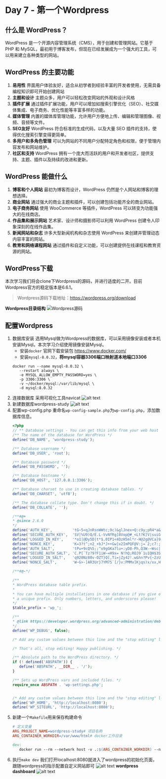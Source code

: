 # Day 7 - 第一个Wordpress

## 什么是 WordPress？
WordPress 是一个开源内容管理系统（CMS），用于创建和管理网站。它基于 PHP 和 MySQL，最初用于博客发布，但现在已经发展成为一个强大的工具，可以用来建立各种类型的网站。

## WordPress 的主要功能
1. **易用性**
界面用户体验友好，适合从初学者到经验丰富的开发者使用，无需具备编程知识即可开始创建网站
2. **主题和设计**
主题众多，用户可以轻松改变网站的外观和设计风格
3. **插件扩展**
通过插件扩展功能，用户可以增加如搜索引擎优化（SEO）、社交媒体集成、电子商务、优化性能等丰富多样的功能。
4. **媒体管理**
内置的媒体库管理功能，允许用户方便地上传、编辑和管理图像、视频、音频等文件。
5. **SEO友好**
WordPress 符合标准的生成代码，以及大量 SEO 插件的支持，使得优化搜索引擎变得更简单。
6. **多用户和多角色管理**
可以为网站的不同用户分配特定角色和权限，便于管理内容发布和网站维护。
7. **社区和支持**
WordPress 拥有一个庞大而活跃的用户和开发者社区，提供支持、主题、插件以及持续的改进和更新。

## WordPress 能做什么
1. **博客和个人网站**
最初为博客而设计，WordPress 仍然是个人网站和博客的理想选择。
2. **商业网站**
通过强大的商业主题和插件，可以创建包括功能齐全的商业网站。
3. **电子商务网站**
使用 WooCommerce 等插件，WordPress 可以转变为功能强大的在线商店。
4. **作品集和展示网站**
艺术家、设计师和摄影师可以利用 WordPress 创建令人印象深刻的在线作品集。
5. **新闻网站和杂志**
许多大型新闻机构和杂志使用 WordPress 来创建并管理动态内容丰富的网站。
6. **教育和网络课程网站**
通过插件和自定义功能，可以创建提供在线课程和教育资源的网站。

## WordPress下载
本次学习我们将会clone下Wordpress的源码，并进行适度的二开。目前Wordpress官方的稳定版本是6.6.1。

> Wordpress源码下载地址：https://wordpress.org/download

**Wordpress目录结构**
![Wordpress源码](./img/image.png)

## 配置Wordpress
1. 数据库安装
   选用Mysql做为Wordpress的数据库，可以采用镜像安装或者本机安装Mysql。本次学习介绍使用镜像安装Mysql。
   - 安装`docker`
   官网下载安装包 https://www.docker.com/
   - 安装`mysql-8.0.32`，**将mysql容器3306端口映射道本地端口3306**
   ```docker
   docker run --name mysql-8.0.32 \
      --restart always \
      -e MYSQL_ALLOW_EMPTY_PASSWORD=yes \
      -p 3306:3306 \
      -v ~/docker/mysql:/var/lib/mysql \
      -d mysql:8.0.32
   ```
2. 连接数据库
   采用可视化工具navicat
   ![alt text](./img/image-1.png)
3. 新建数据库wordpress-study
   ![alt text](./img/image-2.png)
4. 配置wp-config.php
   重命名`wp-config-sample.php`为`wp-config.php`，添加数据库信息。
   ```php
   <?php
   // ** Database settings - You can get this info from your web host ** //
   /** The name of the database for WordPress */
   define('DB_NAME', 'wordpress-study');

   /** Database username */
   define('DB_USER', 'root');

   /** Database password */
   define('DB_PASSWORD', '');

   /** Database hostname */
   define('DB_HOST', '127.0.0.1:3306');

   /** Database charset to use in creating database tables. */
   define('DB_CHARSET', 'utf8');

   /** The database collate type. Don't change this if in doubt. */
   define('DB_COLLATE', '');

   /**#@+
   * @since 2.6.0
   */
   define('AUTH_KEY',         'tG~5<qJnRsnWWtc;9c)&glJnex+Q:c9y;pR4*a&!Jd<C_.+ko7)yH!!?H_yt0`C3');
   define('SECURE_AUTH_KEY',  'SV|%U9)Q/E.L-VvNfRg]8Vop@#_<Lt?K]V|suiGk}(2+cUN|JsKU#>x!F23^VX)b');
   define('LOGGED_IN_KEY',    '*o1|@Dy5D|t*$,0IP1<4DzH5ml*r-H@2g@VCa}9CgmLf=!O@`cxAHuy0Cc*lGIM}');
   define('NONCE_KEY',        'K=3?t^;n2_+bJ*J++Gw]x2ImPQF@V:j=`2;c7:;6T*bVW8+n9_YX] |iGdLw0=yB');
   define('AUTH_SALT',        'tPu+9cQ%5;;^o9gGKa7lu+:yD8-Ph,Q3W-~Wsc|c%@?LeU.%`1~9/M6#I;n_EKz!');
   define('SECURE_AUTH_SALT', 'C.P[`Tz?9?F1iW~=H9x= N!hQ;ROJ9`1u1QH$3SJaWirZ`dp7M=`R^n;ouUw,t*/');
   define('LOGGED_IN_SALT',   'q920Nz80v-OZT}Q[,Ti=jZy42!.w&hn?Pv{~2zUQ+o(dmu{@k-5d.fh0mCR:%_~Z');
   define('NONCE_SALT',       'W~G>-]AR3Ur}7YM75`[/}v:PMMv]Kjqs)x/xx,H|QNeFuXl8?5vleb?L,M)||P)Y');

   /**#@-*/

   /**
   * WordPress database table prefix.
   *
   * You can have multiple installations in one database if you give each
   * a unique prefix. Only numbers, letters, and underscores please!
   */
   $table_prefix = 'wp_';

   /**
   * @link https://developer.wordpress.org/advanced-administration/debug/debug-wordpress/
   */
   define('WP_DEBUG', false);

   /* Add any custom values between this line and the "stop editing" line. */

   /* That's all, stop editing! Happy publishing. */

   /** Absolute path to the WordPress directory. */
   if (! defined('ABSPATH')) {
      define('ABSPATH', __DIR__ . '/');
   }

   /** Sets up WordPress vars and included files. */
   require_once ABSPATH . 'wp-settings.php';


   /* Add any custom values between this line and the "stop editing" line. */
   define('WP_HOME', 'http://localhost:8080');
   define('WP_SITEURL', 'http://localhost:8080');

   ```
5. 新建一个`Makefile`用来保存构建命令
   ```Makefile
   # 定义变量
   ARG_PROJECT_NAME=wordpress-study# 项目名称
   ARG_CONTAINER_WORKDIR=/var/www/html# docker工作目录

   dev:
      docker run --rm --network host -v .:$(ARG_CONTAINER_WORKDIR) --name $(ARG_PROJECT_NAME) trafex/php-nginx

   ```
6. 执行`make dev`
   我们打开localhost:8080就进入了wordpress的初始化页面，跟随wordpress的指示配置自定义网站即可
   ![alt text](./img/image-3.png)
   **wordpress dashboard**
   ![alt text](./img/image-4.png)
   